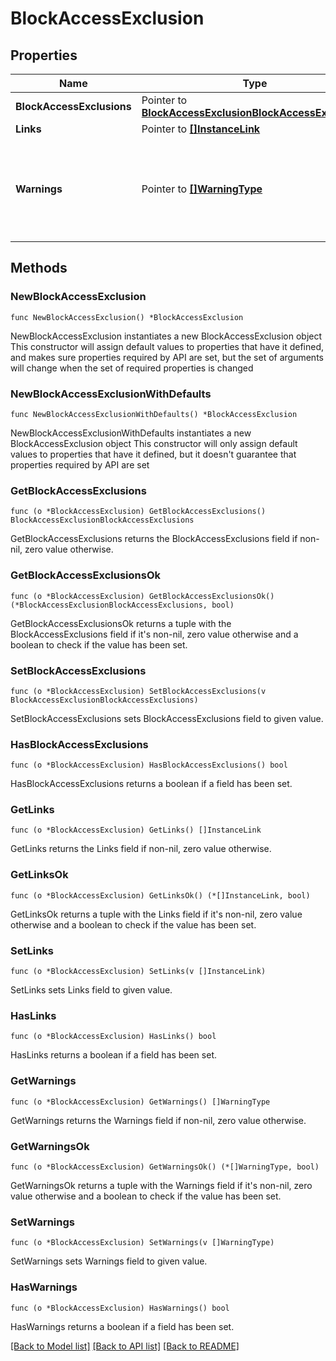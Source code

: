 # BlockAccessExclusion

## Properties

Name | Type | Description | Notes
------------ | ------------- | ------------- | -------------
**BlockAccessExclusions** | Pointer to [**BlockAccessExclusionBlockAccessExclusions**](BlockAccessExclusionBlockAccessExclusions.md) |  | [optional] 
**Links** | Pointer to [**[]InstanceLink**](InstanceLink.md) |  | [optional] 
**Warnings** | Pointer to [**[]WarningType**](WarningType.md) | Used in conjunction with the Success element to define a business error. | [optional] 

## Methods

### NewBlockAccessExclusion

`func NewBlockAccessExclusion() *BlockAccessExclusion`

NewBlockAccessExclusion instantiates a new BlockAccessExclusion object
This constructor will assign default values to properties that have it defined,
and makes sure properties required by API are set, but the set of arguments
will change when the set of required properties is changed

### NewBlockAccessExclusionWithDefaults

`func NewBlockAccessExclusionWithDefaults() *BlockAccessExclusion`

NewBlockAccessExclusionWithDefaults instantiates a new BlockAccessExclusion object
This constructor will only assign default values to properties that have it defined,
but it doesn't guarantee that properties required by API are set

### GetBlockAccessExclusions

`func (o *BlockAccessExclusion) GetBlockAccessExclusions() BlockAccessExclusionBlockAccessExclusions`

GetBlockAccessExclusions returns the BlockAccessExclusions field if non-nil, zero value otherwise.

### GetBlockAccessExclusionsOk

`func (o *BlockAccessExclusion) GetBlockAccessExclusionsOk() (*BlockAccessExclusionBlockAccessExclusions, bool)`

GetBlockAccessExclusionsOk returns a tuple with the BlockAccessExclusions field if it's non-nil, zero value otherwise
and a boolean to check if the value has been set.

### SetBlockAccessExclusions

`func (o *BlockAccessExclusion) SetBlockAccessExclusions(v BlockAccessExclusionBlockAccessExclusions)`

SetBlockAccessExclusions sets BlockAccessExclusions field to given value.

### HasBlockAccessExclusions

`func (o *BlockAccessExclusion) HasBlockAccessExclusions() bool`

HasBlockAccessExclusions returns a boolean if a field has been set.

### GetLinks

`func (o *BlockAccessExclusion) GetLinks() []InstanceLink`

GetLinks returns the Links field if non-nil, zero value otherwise.

### GetLinksOk

`func (o *BlockAccessExclusion) GetLinksOk() (*[]InstanceLink, bool)`

GetLinksOk returns a tuple with the Links field if it's non-nil, zero value otherwise
and a boolean to check if the value has been set.

### SetLinks

`func (o *BlockAccessExclusion) SetLinks(v []InstanceLink)`

SetLinks sets Links field to given value.

### HasLinks

`func (o *BlockAccessExclusion) HasLinks() bool`

HasLinks returns a boolean if a field has been set.

### GetWarnings

`func (o *BlockAccessExclusion) GetWarnings() []WarningType`

GetWarnings returns the Warnings field if non-nil, zero value otherwise.

### GetWarningsOk

`func (o *BlockAccessExclusion) GetWarningsOk() (*[]WarningType, bool)`

GetWarningsOk returns a tuple with the Warnings field if it's non-nil, zero value otherwise
and a boolean to check if the value has been set.

### SetWarnings

`func (o *BlockAccessExclusion) SetWarnings(v []WarningType)`

SetWarnings sets Warnings field to given value.

### HasWarnings

`func (o *BlockAccessExclusion) HasWarnings() bool`

HasWarnings returns a boolean if a field has been set.


[[Back to Model list]](../README.md#documentation-for-models) [[Back to API list]](../README.md#documentation-for-api-endpoints) [[Back to README]](../README.md)


